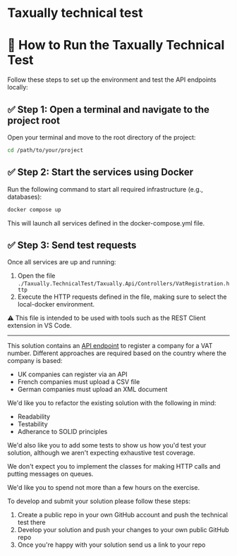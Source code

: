 # Taxually technical test

# 🧪 How to Run the Taxually Technical Test

Follow these steps to set up the environment and test the API endpoints locally:

## ✅ Step 1: Open a terminal and navigate to the project root

Open your terminal and move to the root directory of the project:

```bash
cd /path/to/your/project
```

## ✅ Step 2: Start the services using Docker

Run the following command to start all required infrastructure (e.g., databases):

```bash
docker compose up
```
This will launch all services defined in the docker-compose.yml file.

## ✅ Step 3: Send test requests

Once all services are up and running:

1. Open the file `./Taxually.TechnicalTest/Taxually.Api/Controllers/VatRegistration.http`
2. Execute the HTTP requests defined in the file, making sure to select the local-docker environment.

⚠️ This file is intended to be used with tools such as the REST Client extension in VS Code.

-----

This solution contains an [API endpoint](https://github.com/Taxually/developer-test/blob/main/Taxually.TechnicalTest/Taxually.TechnicalTest/Controllers/VatRegistrationController.cs) to register a company for a VAT number. Different approaches are required based on the country where the company is based:

- UK companies can register via an API
- French companies must upload a CSV file
- German companies must upload an XML document

We'd like you to refactor the existing solution with the following in mind:

- Readability
- Testability
- Adherance to SOLID principles

We'd also like you to add some tests to show us how you'd test your solution, although we aren't expecting exhaustive test coverage.

We don't expect you to implement the classes for making HTTP calls and putting messages on queues.

We'd like you to spend not more than a few hours on the exercise.

To develop and submit your solution please follow these steps:

1. Create a public repo in your own GitHub account and push the technical test there
2. Develop your solution and push your changes to your own public GitHub repo
3. Once you're happy with your solution send us a link to your repo
